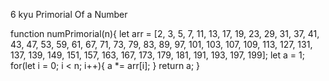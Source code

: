 6 kyu
Primorial Of a Number

function numPrimorial(n){
let arr = [2, 3, 5, 7, 11, 13, 17, 19, 23, 29, 31, 37, 41, 43, 47, 53, 59, 61, 67, 71, 73, 79, 83, 89, 97, 101, 103, 107, 109, 113, 127, 131, 137, 139, 149, 151, 157, 163, 167, 173, 179, 181, 191, 193, 197, 199];
let a = 1;
  for(let i = 0; i < n; i++){
    a *= arr[i];
}
  return a;
}

